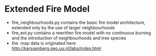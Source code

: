 # Extended Fire Model

* fire_neighbourhoods.py contains the basic fire model architecture, extended only by the use of larger neighbourhoods
* fire_ext.py contains a rewritten fire model with no continuous burning and the introduction of neighbourhoods and tree species
* the .map data is originated here: http://karssenberg.geo.uu.nl/labs/index.html
